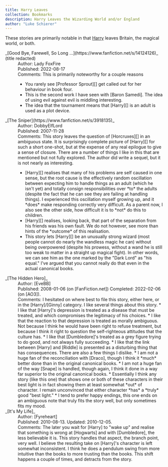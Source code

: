 ```yaml
---
title: Harry Leaves
collection: Bookmarks
description: Harry Leaves the Wizarding World and/or England
author: "Luke Schierer"
---
```


These stories are primarily notable in that [Harry][] leaves Britain, the
magical world, or both. 

<dl>
  <dt>_[Good Bye, Farewell, So Long …](https://www.fanfiction.net/s/14124126)_ (title redacted)</dt>
  <dd>Author: Lady FoxFire</dd>
  <dd>Published: 2022-08-17</dd>
  <dd>Comments: This is primarily noteworthy for a couple reasons<ul>
      <li>You rarely see [Professor Sprout][] get called out for her behaviour in book four.</li>
      <li>This is the second work I have seen with [Baron Samedi].  The idea of using evil against evil is middling interesting.</li>
      <li>The idea that the tournament means that [Harry][] is an adult is used as a plot device.</li></ul></dd>

  <dt>_[The Sniper](https://www.fanfiction.net/s/3918135)_</dt>
  <dd>Author: DobbyElfLord</dd>
  <dd>Published: 2007-11-28</dd>
  <dd>Comments: This story leaves the question of [Horcruxes][] in an ambiguous
      state.  It is surprisingly complete picture of [Harry][] for such a short
      one-shot, but at the expense of any real epilogue to give a sense of
      closure.  There are a number of things I like in this that are mentioned
      but not fully explored.  The author did write a sequel, but it is not
      nearly as interesting.<ul>
      <li>[Harry][] realises that many of his problems are self caused in one
          sense, but the root cause is the effectively random oscillation between
          expecting him to handle things as an adult (which he isn't yet) and
          totally consign responsibilities over *to* the adults (despite the fact
          that he can see they are failing at handling things).  I experienced
          this oscillation myself growing up, and it *does* make responding
          correctly very difficult.  As a parent now, I also see the other side,
          how difficult it is to *not* do this to children.</li>
      <li>[Harry][] realises, looking back, that part of the separation from his
          friends was his own fault.  We do not however, see more than hints of
          the *outcome* of this realisation.</li>
      <li>This story lets [Harry][] be an unusually strong wizard (most people
          cannot do nearly the wandless magic he can) without being overpowered
          (despite his prowess, without a wand he is still too weak to matter in
          a straight up magical fight).  In other words, we can see him as the
          one marked by the "Dark Lord" as "his equal."  I've argued that you
          cannot really do that even in the actual canonical books.</li></ul></dd>
  <dt>_[The Hidden Hero]_</dt>
  <dd>Author: [EveBB]</dd>
  <dd>Published: 2008-01-06 (on [FanFiction.net]) Completed: 2022-02-06 (on [AO3]).</dd>
  <dd>
    Comments: I hesitated on where best to file this story, either here, or in the [Harry]/[Ginny]
    category.  I like several things about this story.  
    * I like that [Harry]'s depression is treated as a disease that must be treated, and which compromises the legitimacy of his choices. 
    * I like that the reaction to that depression is treated as morally ambiguous.  Not because I think he would have been right to refuse treatment, but because I think it right to question the self-righteous attitudes that the culture has. 
    * I like that [Dumbledore]'s treated as a grey figure trying to do good, and not always fully succeeding. 
    * I like that the link between [Harry] and [Riddle] is presented as a disturbing thing that has consequences. 
    There are also a few things I dislike. 
    * I am not a huge fan of the reconciliation with [Draco], though I think it *much* better done than in the original canonical books. 
    * I am not a huge fan of the way [Snape] is handled, though again, I think it done in a way far superior to the original canonical books. 
    * Essentially I think any story (like this one) that shows one or both of these characters in their best light is in fact showing them at least somewhat *out* of character. I remain unconvinced that either character *has* a *truly* good "best light." 
    * I tend to prefer happy endings, this one ends on an ambiguous note that truly fits the story well, but only sometimes fits my mood. 
  </dd>

  <dt>_[It's My Life]_</dt>
  <dd>Author: [Fyreheart]</dd>
  <dd>Published: 2010-08-13.  Updated: 2010-12-05.</dd>
  <dd>
    Comments: The later you wait for [Harry] to "wake up" and realise that something is wrong at [Hogwarts] and with [Dumbledore], the less believable it is.   This story handles that aspect, the branch point, very well.  I believe the resulting take on [Harry]'s character is left somewhat inconsistent.  I think he does a pendulum swing from more intuitive than the books to more trusting than the books.  This shift happens a couple of times, and detracts from the story.  
  </dd>
  
</dl>

[Hogwarts]: </Harrypedia/hogwarts/>

[Riddle]: </Harrypedia/people/Riddle/Tom_Marvolo/>

[FanFiction.net]: https://www.fanfiction.net

[AO3]: https://www.archiveofourown.org

[Snape]: </Harrypedia/people/Snape/Severus//>

[Draco]: </Harrypedia/people/Malfoy/Draco_Lucius/>

[Dumbledore]: </Harrypedia/people/Dumbledore/Albus_Percival_Wulfric_Brian/>

[Ginny]: </Harrypedia/people/Weasley/Ginevra_Molly/>

[Harry]: </Harrypedia/people/Potter/Harry_James/>

[Professor Sprout]: </Harrypedia/people/Sprout/Pomona/>

[Baron Samedi]: <https://en.wikipedia.org/wiki/Baron_Samedi>

[Horcruxes]: </Harrypedia/magic/dark/horcruxes>

[The Hidden Hero]: https://archiveofourown.org/works/36929347

[EveBB]: https://archiveofourown.org/users/EveBB/pseuds/EveBB

[It's My Life]: https://www.fanfiction.net/s/6234089/

[Fyreheart]: https://www.fanfiction.net/u/1788452/Fyreheart
